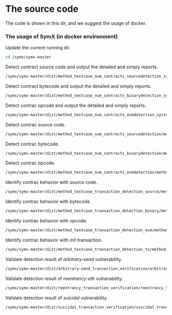 # The source code

The code is shown in this dir, and we suggest the usage of docker. 

### The usage of SymX (in docker environment)

Update the current running dir. 

```bash
cd /symx/symx-master
```

Detect contract source code and output the detailed and simply reports.

```bash
/symx/symx-master/dist/method_testcase_num_contracts_sourcedetection_system/method_testcase_num_contracts_sourcedetection_system /symx/test/RealOldFuckMaker.sol 0.4.24 /data/RealOldFuckMaker1 all,main
```

Detect contract bytecode and output the detailed and simply reports.

```bash
/symx/symx-master/dist/method_testcase_num_contracts_binarydetection_system/method_testcase_num_contracts_binarydetection_system /symx/test/RealOldFuckMaker_bin.json /data/RealOldFuckMaker2 all,main
```

Detect contrac opcode and output the detailed and simply reports.

```bash
/symx/symx-master/dist/method_testcase_num_contracts_evmdetection_system/method_testcase_num_contracts_evmdetection_system /symx/test/RealOldFuckMaker_evm.json /data/RealOldFuckMaker3 all,main
```

Detect contrac source code.

```bash
/symx/symx-master/dist/method_testcase_num_contracts_sourcedetection/method_testcase_num_contracts_sourcedetection /symx/test/RealOldFuckMaker.sol 0.4.24 /data/RealOldFuckMaker1-1
```

Detect contrac bytecode.

```bash
/symx/symx-master/dist/method_testcase_num_contracts_binarydetection/method_testcase_num_contracts_binarydetection /symx/test/RealOldFuckMaker_bin.json /data/RealOldFuckMaker2-1
```

Detect contrac opcode.

```bash
/symx/symx-master/dist/method_testcase_num_contracts_evmdetection/method_testcase_num_contracts_evmdetection /symx/test/RealOldFuckMaker_evm.json /data/RealOldFuckMaker3-1
```

Identify contrac behavior with source code.

```bash
/symx/symx-master/dist/method_testcase_transaction_detection_source/method_testcase_transaction_detection_source /symx/test/RealOldFuckMaker.sol 0.4.24 /symx/test/user_0000000f.tx.json /data/RealOldFuckMaker1-2
```

Identify contrac behavior with bytecode.

```bash
/symx/symx-master/dist/method_testcase_transaction_detection_binary/method_testcase_transaction_detection_binary /symx/test/RealOldFuckMaker_bin.json /symx/test/user_0000000f.tx.json /data/RealOldFuckMaker2-2
```

Identify contrac behavior with opcode.

```bash
/symx/symx-master/dist/method_testcase_transaction_detection_evm/method_testcase_transaction_detection_evm /symx/test/RealOldFuckMaker_evm.json /symx/test/user_0000000f.tx.json /data/RealOldFuckMaker3-2
```

Identify contrac behavior with init transaction.

```bash
/symx/symx-master/dist/method_testcase_transaction_detection_tx/method_testcase_transaction_detection_tx /symx/test/user_0000000f_init.tx.json /symx/test/user_0000000f.tx.json /data/RealOldFuckMaker3-2
```

Validate detection result of *arbitrary-send* vulnerability.

```bash
/symx/symx-master/dist/arbitrary-send_transaction_verification/arbitrary-send_transaction_verification /symx/test/Arbitrarysend_validation.sol 0.4.24 /symx/test/Arbitrarysend_validation/user_00000005.tx.json /data/Arbitrarysend-1
```

Validate detection result of *reentrancy-eth* vulnerability.

```bash
/symx/symx-master/dist/reentrancy_transaction_verification/reentrancy_transaction_verification /symx/test/Reentrance_validation.sol 0.4.24 /symx/test/Reentrance_validation/user_00000001.tx.json /data/Reentrance-1
```

Validate detection result of *suicidal* vulnerability.

```bash
/symx/symx-master/dist/suicidal_transaction_verification/suicidal_transaction_verification /symx/test/Suicidal_validation.sol 0.4.24 /symx/test/Suicidal_validation/user_00000001.tx.json /data/Suicidal_validation-1
```